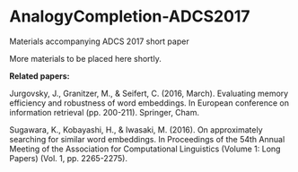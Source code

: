 # AnalogyCompletion-ADCS2017
Materials accompanying ADCS 2017 short paper

More materials to be placed here shortly.





**Related papers:**

Jurgovsky, J., Granitzer, M., & Seifert, C. (2016, March). Evaluating memory efficiency and robustness of word embeddings. In European conference on information retrieval (pp. 200-211). Springer, Cham.

Sugawara, K., Kobayashi, H., & Iwasaki, M. (2016). On approximately searching for similar word embeddings. In Proceedings of the 54th Annual Meeting of the Association for Computational Linguistics (Volume 1: Long Papers) (Vol. 1, pp. 2265-2275).

